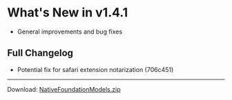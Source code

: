 # What's New in v1.4.1

- General improvements and bug fixes

## Full Changelog
- Potential fix for safari extension notarization (706c451)

---
Download: [NativeFoundationModels.zip](https://github.com/zats/native-foundation-models/releases/download/v1.4.1/NativeFoundationModels.zip)
